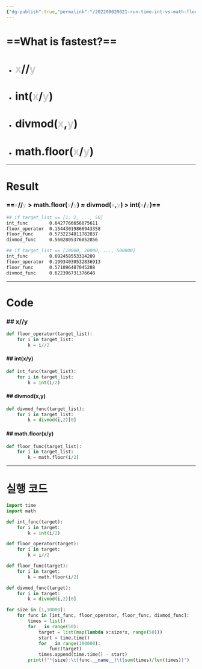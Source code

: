 ```yaml
---
{"dg-publish":true,"permalink":"/202208020021-run-time-int-vs-math-floor-vs-floor/"}
---
```



# ==What is fastest?==
- # <font color='cccccc'>x</font>//<font color='cccccc'>y</font> 
- # int(<font color='cccccc'>x</font>/<font color='cccccc'>y</font>) 
- # divmod(<font color='cccccc'>x</font>,<font color='cccccc'>y</font>) 
- # math.floor(<font color='cccccc'>x</font>/<font color='cccccc'>y</font>)

---

# Result 
### ==<font color='cccccc'>x</font>//<font color='cccccc'>y</font>  >  math.floor(<font color='cccccc'>x</font>/<font color='cccccc'>y</font>)  $\approx$  divmod(<font color='cccccc'>x</font>,<font color='cccccc'>y</font>)  >  int(<font color='cccccc'>x</font>/<font color='cccccc'>y</font>)==


```bash
## if target_list == [1, 2, ..., 50]
int_func    	0.6427766656875611
floor_operator	0.15443019866943358
floor_func  	0.5732234811782837
divmod_func 	0.5602805376052856

## if target_list == [10000, 20000, ..., 500000]
int_func    	0.692458553314209
floor_operator	0.19934030532836913
floor_func  	0.571096487045288
divmod_func 	0.622396731376648
```

---

# Code

### ## x//y
```python
def floor_operator(target_list):
    for i in target_list:
        k = i//2
```

#### ## int(x/y)
```python
def int_func(target_list):
    for i in target_list:
        k = int(i/2)
```

#### ## divmod(x,y)
```python
def divmod_func(target_list):
    for i in target_list:
        k = divmod(i,2)[0]
```

#### ## math.floor(x/y)
```python
def floor_func(target_list):
    for i in target_list:
        k = math.floor(i/2)
```


---

# 실행 코드

```python
import time
import math

def int_func(target):
    for i in target:
        k = int(i/2)

def floor_operator(target):
    for i in target:
        k = i//2

def floor_func(target):
    for i in target:
        k = math.floor(i/2)

def divmod_func(target):
    for i in target:
        k = divmod(i,2)[0]

for size in [1,10000]:
    for func in [int_func, floor_operator, floor_func, divmod_func]:
        times = list()
        for _ in range(50):
            target = list(map(lambda x:size*x, range(50)))
            start = time.time()
            for _ in range(100000):
                func(target)
            times.append(time.time() - start)
        print(f"*{size}:\t{func.__name__}\t{sum(times)/len(times)}")
```
